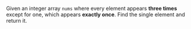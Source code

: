 Given an integer array `nums` where every element appears **three times** except for one, which appears **exactly once**. Find the single element and return it.